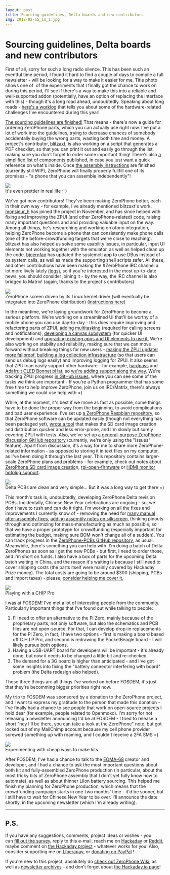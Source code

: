 ```yaml
---
layout: post
title: Sourcing guidelines, Delta boards and new contributors
img: 2018-02-15_11_1.jpg 
---
```


# Sourcing guidelines, Delta boards and new contributors

 First of all, sorry for such a long radio silence. This has been such an eventful time period, I found it hard to find a couple of days to compile a full newsletter - will be looking for a way to make it easier for me. Title photo shows one of  of the experiments that I finally got the chance to work on during this period, I'll see if there's a way to make this into a reliable and well-supported addon (potentially, have an option of replacing the interface with this) - though it's a long road ahead, undoubtedly. Speaking about long roads - [here's a worklog](https://hackaday.io/project/19035/log/93792) that tells you about some of the hardware-related challenges I've encountered during this year!  
   
 [The sourcing guidelines are finished!](https://wiki.zerophone.org/index.php/Sourcing_ZeroPhone_parts) That means - there's now a guide for ordering ZeroPhone parts, which you can actually use right now. I've put a lot of work into the guidelines, trying to decrease chances of somebody accidentally buying the wrong parts, wasting both time and money. A project's contributor, [blitzaxt](https://github.com/blitzaxt), is also working on a script that generates a PDF checklist, so that you can print it out and easily go through the list, making sure you don't forget to order some important thing! There's also [a simplified list of components](https://hackaday.io/project/19035/components) published, in case you just want a quick reference on what's inside. Once [the assembly instructions](https://hackaday.io/project/19035/instructions) are finished (currently still WIP), ZeroPhone will finally properly fullfill one of its promises - "a phone that you can assemble independently"!  
   
 [![](../images/2018-02-15_11_2.gif)](https://gallery.mailchimp.com/055beefeabea5aa48a0c0bc74/images/bf8fac77-2af5-46e0-9331-cf60ebc1c541.gif)  
 It's even prettier in real life :-)  
   
 We've got new contributors! They've been making ZeroPhone better, each in their own way - for example, I've already mentioned blitzaxt's work. [monsieur\_h](https://github.com/monsieurh) has joined the project in November, and has since helped with fixing and improving the ZPUI (and other ZeroPhone-related) code, raising many important questions and and providing valuable input on the way. Among all things, he's researching and working on ofono integration, helping ZeroPhone become a phone that can consistently make phone calls (one of the before-crowdfunding targets that we're close to reaching). blitzaxt has also helped us solve some usability issues, in particular, input UI elements not working together with the emulator, as well as helped clean up the code. [bjoernfan](https://github.com/bjoernfan) has updated the systemctl app to use DBus instead of os.system calls, as well as made the supporting shell scripts safer. All these, and other contributions have been making the #ZeroPhone IRC channel a lot more lively lately [(logs)](http://mozzwald.com/irclog/zerophone/), so if you're interested in the most up-to-date news, you should consider joining it - by the way, the IRC channel is also bridged to Matrix! (again, thanks to the project's contributors)  
   
 ![](../images/2018-02-15_11_3.jpg)  
 ZeroPhone screen driven by its Linux kernel driver (will eventually be integrated into ZeroPhone distribution) [(instructions here)](http://wiki.zerophone.org/index.php/FB_driver_on_SH1106)  
   
 In the meantime, we're laying groundwork for ZeroPhone to become a serious platform. We're working on a streamlined UI that'll be worthy of a mobile phone you can use day-to-day - this does require improving and refactoring parts of ZPUI, [adding multitasking](https://github.com/ZeroPhone/ZPUI/issues/8) (required for calling screens and notifications), [developing a canvas subsystem](https://github.com/ZeroPhone/ZPUI/issues/52) (for quicker UI development) and [upgrading existing apps and UI elements to use it.](https://github.com/ZeroPhone/ZPUI/issues/3) We're also working on stability and reliability, making sure that we can move forward without breaking things for new users - [making the ZPUI updater more failproof](https://wiki.zerophone.org/index.php/Draft:ZPUI_update_from_git), [building a log collection infrastructure](https://wiki.zerophone.org/index.php/Draft:ZPUI_bugreport_system) (so that users can send us debug logs easily) and improving logging for ZPUI. It also seems that ZPUI can easily support other hardware - for example, [hardpass](https://hackaday.io/project/9564) and [Adafruit OLED Bonnet pHat](https://www.adafruit.com/product/3531), so [we're adding support along the way.](https://github.com/ZeroPhone/ZPUI/issues/16) We're tracking ZPUI progress [in GitHub issues](https://github.com/ZeroPhone/ZPUI/issues), where you can see some of the tasks we think are important - If you're a Python programmer that has some free time to help improve ZeroPhone, join us on IRC/Matrix, there's always something we could use help with =)  
   
 While, at the moment, it's best if we move as fast as possible, some things have to be done the proper way from the beginning, to avoid complications and bad user experience. I've set up [a ZeroPhone Raspbian repository](https://wiki.zerophone.org/index.php/ZeroPhone_OS_from_Raspbian#Adding_the_ZeroPhone_repository), so that ZeroPhone software can be updated easily (though not everything has been packaged yet), [wrote a tool](https://github.com/ZeroPhone/SDCardDeploy) that makes the SD card image creation and distribution quicker and less error-prone, and I'm slowly but surely covering ZPUI with tests. Also, we've set up [a general-purpose ZeroPhone discussion GitHub repository](https://github.com/ZeroPhone/Discussion-and-Research/issues) (currently, we're only using the "Issues" feature). Apart from discussion, it's a way for me to share more ZeroPhone-related information - as opposed to storing it in text files on my computer, as I've been doing it through the last year. This repository contains larger-scale ZeroPhone plans and problems - for example, check out notes about [ZeroPhone SD card image creatio](https://github.com/ZeroPhone/Discussion-and-Research/issues/6)n, [rpi-open-firmware](https://github.com/ZeroPhone/Discussion-and-Research/issues/2) or [HDMI monitor hotplug support](https://github.com/ZeroPhone/Discussion-and-Research/issues/3).  
   
 [![](../images/2018-02-15_11_4.jpg)](https://gallery.mailchimp.com/055beefeabea5aa48a0c0bc74/images/e2184ba3-4bd6-45b4-80a5-73ff7a19e19e.jpg)  
 Delta PCBs are clean and very simple... But it was a long way to get there =)  
   
 This month's task is, undoubtedly, developing ZeroPhone Delta revision PCBs. Incidentally, Chinese New Year celebrations are ongoing - so, we don't have to rush and can do it right. I'm working on all the fixes and improvements I currently know of - removing the need for [many manual after-assembly fixes](https://wiki.zerophone.org/index.php/ZeroPhone_assembly_checklist), [adding assembly notes on silkscreen](https://github.com/ZeroPhone/ZeroPhone-PCBs/issues/52), thinking pinouts through and optimizing for mass-manufacturing as much as possible, so that we have a proper prototype for crowdfunding (especially important for estimating the budget, making sure BOM won't change all of a sudden). You can track progress in the [ZeroPhone-PCBs GitHub repository](https://github.com/ZeroPhone/ZeroPhone-PCBs), as usual. Meanwhile, there's something you can help with. I'm doing a batch of Delta ZeroPhones as soon as I get the new PCBs - but first, I need to order those, and I'm short on funds. I also have a box of parts for the upcoming Delta batch waiting in China, and the reason it's waiting is because I still need to cover shipping costs (the parts itself were mainly covered by Hackaday Prize money). The total costs are going to be around $300 (shipping, PCBs and import taxes) - please, [consider helping me cover it.](https://zerophone.github.io/newsletter/help/#donate)  
   
 ![](../images/2018-02-15_11_5.jpg)  
 Playing with a CHIP Pro  
   
 I was at FOSDEM! I've met a lot of interesting people from the community. Particularly important things that I've found out while talking to people: 

 1. I'll need to offer an alternative to the Pi Zero, mainly because of the proprietary parts, not only software, but also the schematics and PCB files are not open-source. For that, I can develop drop-in replacements for the Pi Zero, in fact, I have two options - first is making a board based off C.H.I.P Pro, and second is redrawing the PocketBeagle board - I will likely pursue both options.
 2. Having a USB-UART board for developers will be important - it's already done, but now it needs to be changed a little bit and re-checked.
 3. The demand for a 3G board is higher than anticipated - and I've got some insights into fixing the "battery connector interfering with board" problem (the Delta redesign also helped).

 Those three things are all things I've worked on before FOSDEM, it's just that they're becomming bigger priorities right now.  
   
 My trip to FOSDEM was sponsored by a donation to the ZeroPhone project, and I want to express my gratitude to the person that made this donation - I've finally had a chance to see people that work on open-source projects I hold dear (for example, people related to Openmoko). I'm sorry for not releasing a newsletter announcing I'd be at FOSDEM - I tried to release a short "hey I'll be there, you can take a look at the ZeroPhone" note, but got locked out of my MailChimp account because my cell phone provider screwed something up with roaming, and I couldn't receive a 2FA SMS =(

![](../images/2018-02-15_11_6.jpg)  
Experimenting with cheap ways to make kits  
   
After FOSDEM, I've had a chance to talk to the [EOMA-68](https://www.crowdsupply.com/eoma68/micro-desktop/) creator and developer, and I had a chance to ask the most important questions about both kit and fully-assembled ZeroPhone production (in particular, about the most tricky bits of ZeroPhone assembly that I don't yet fully know how to automate), as well as about thinner LiIon battery sourcing. This helped me finish my planning for ZeroPhone production, which means that the crowdfunding campaign starts in one-two months' time - it'd be sooner, but I still have to wait for Chinese New Year to be over. I'll announce the date shortly, in the upcoming newsletter (which I'm already writing).

---

## P.S.

 If you have any suggestions, comments, project ideas or wishes - you can [fill out the survey](https://zerophone.github.io/newsletter/survey/), reply to this e-mail, reach me on [Hackaday](https://hackaday.io/CRImier) or [Reddit](https://www.reddit.com/user/CRImier), maybe comment on [the Hackaday project](https://hackaday.io/project/19035) - whatever works for you! Also, consider supporting me on[ Liberapay](https://liberapay.com/zerophone/), or [donating on PayPal](https://www.paypal.me/TheZeroPhone) !  
   
 If you're new to this project, absolutely do [check out ZeroPhone Wiki](http://wiki.zerophone.org), as well as [newsletter archives](https://zerophone.github.io/newsletter/) - and don't forget about [the Hackaday.io page](https://hackaday.io/project/19035)!

  
